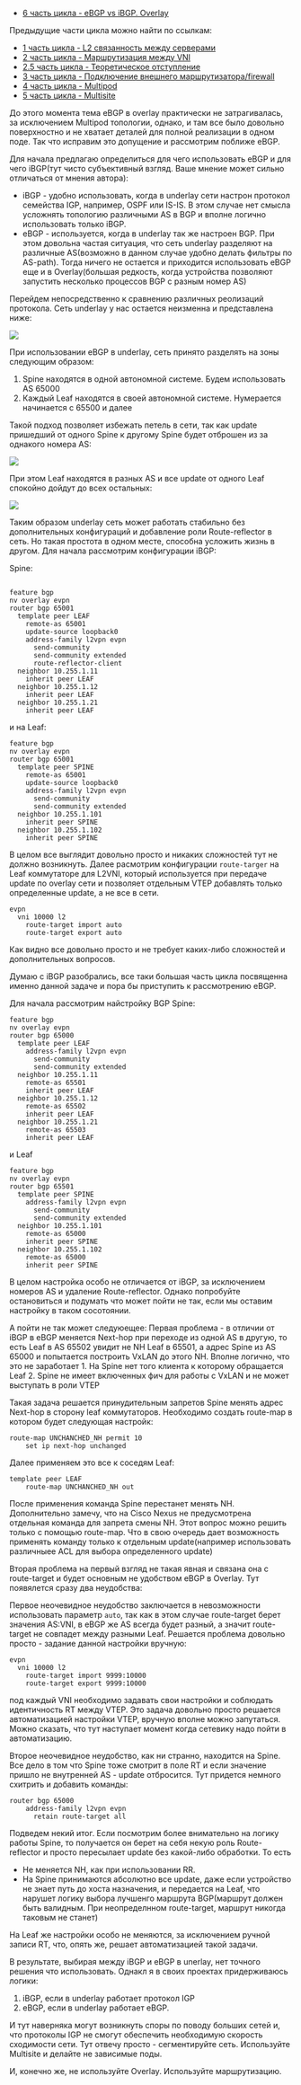 - [6 часть цикла - eBGP vs iBGP. Overlay]()



<cut/>

Предыдущие части цикла можно найти по ссылкам:

- [1 часть цикла - L2 связанность между серверами](https://habr.com/ru/company/otus/blog/505442/)
- [2 часть цикла - Маршрутизация между VNI](https://habr.com/ru/company/otus/blog/506800/)
- [2.5 часть цикла - Теоретическое отступление](https://habr.com/ru/company/otus/blog/518128/)
- [3 часть цикла - Подключение внешнего маршрутизатора/firewall](https://habr.com/ru/company/otus/blog/519256/)
- [4 часть цикла - Multipod](https://habr.com/ru/company/otus/blog/526628/)
- [5 часть цикла - Multisite](https://habr.com/ru/company/otus/blog/551854/)



До этого момента тема eBGP в overlay практически не затрагивалась, за исключением Multipod топологии,
однако, и там все было довольно поверхностно и не хватает деталей для полной реализации в одном поде.
Так что исправим это допущение и рассмотрим поближе eBGP.

Для начала предлагаю определиться для чего использовать eBGP и для чего iBGP(тут чисто субъективный взгляд. Ваше мнение 
может сильно отличаться от мнения автора):
 - iBGP - удобно использовать, когда в underlay сети настрон протокол семейства IGP, например, OSPF или IS-IS.
 В этом случае нет смысла усложнять топологию различными AS в BGP и вполне логично использовать только iBGP.
 - eBGP - используется, когда в underlay так же настроен BGP. При этом довольна частая ситуация, что сеть underlay 
 разделяют на различные AS(возможно в данном случае удобно делать фильтры по AS-path). Тогда ничего не остается и приходится 
 использовать eBGP еще и в Overlay(большая редкость, когда устройства позволяют запустить несколько процессов BGP с разным номер AS)

Перейдем непосредственно к сравнению различных реолизаций протокола. Сеть underlay у нас остается неизменна и представлена ниже:

![](img/Overlay_part6/underlayforl2.jpg)

При использовании eBGP в underlay, сеть принято разделять на зоны следующим образом:
 1. Spine находятся в одной автономной системе. Будем использовать AS 65000
 2. Каждый Leaf находятся в своей автономной системе. Нумерается начинается с 65500 и далее 

Такой подход позволяет избежать петель в сети, так как update пришедший от одного Spine к другому Spine будет отброшен из 
за однакого номера AS:

![](img/Overlay_part6/eBGP_block.jpg)

При этом Leaf находятся в разных AS и все update от одного Leaf спокойно дойдут до всех остальных:

![](img/Overlay_part6/eBGP_Leaf_underlay.jpg)

Таким образом underlay сеть может работать стабильно без дополнительных конфигураций и добавление роли Route-reflector в сеть.
Но такая простота в одном месте, способна усложить жизнь в другом.
Для начала рассмотрим конфигурации iBGP:

Spine:

```

feature bgp
nv overlay evpn
router bgp 65001
  template peer LEAF 
    remote-as 65001
    update-source loopback0
    address-family l2vpn evpn
      send-community
      send-community extended
      route-reflector-client
  neighbor 10.255.1.11
    inherit peer LEAF
  neighbor 10.255.1.12
    inherit peer LEAF
  neighbor 10.255.1.21
    inherit peer LEAF

```
и на Leaf:

```
feature bgp
nv overlay evpn
router bgp 65001
  template peer SPINE
    remote-as 65001
    update-source loopback0
    address-family l2vpn evpn
      send-community
      send-community extended
  neighbor 10.255.1.101
    inherit peer SPINE
  neighbor 10.255.1.102
    inherit peer SPINE
```

В целом все выглядит довольно просто и никаких сложностей тут не должно возникнуть.
Далее расмотрим конфигурации  `route-targer` на Leaf коммутаторе для L2VNI, который используется при передаче update по overlay сети и позволяет отдельным VTEP 
добавлять только определенные update, а не все в сети.

```
evpn
  vni 10000 l2
    route-target import auto 
    route-target export auto
``` 

Как видно все довольно просто и не требует каких-либо сложностей и дополнительных вопросов.

Думаю с iBGP разобрались, все таки большая часть цикла посвященна именно данной задаче и пора бы приступить к рассмотрению eBGP.

Для начала рассмотрим найстройку BGP Spine:

```
feature bgp
nv overlay evpn
router bgp 65000
  template peer LEAF 
    address-family l2vpn evpn
      send-community
      send-community extended
  neighbor 10.255.1.11
    remote-as 65501
    inherit peer LEAF
  neighbor 10.255.1.12
    remote-as 65502
    inherit peer LEAF
  neighbor 10.255.1.21
    remote-as 65503
    inherit peer LEAF
```

и Leaf 
```
feature bgp
nv overlay evpn
router bgp 65501
  template peer SPINE
    address-family l2vpn evpn
      send-community
      send-community extended
  neighbor 10.255.1.101
    remote-as 65000
    inherit peer SPINE
  neighbor 10.255.1.102
    remote-as 65000
    inherit peer SPINE
 ```

В целом настройка особо не отличается от iBGP, за исключением номеров AS и удаление Route-reflector. Однако попробуйте остановиться 
и подумать что может пойти не так, если мы оставим настройку в таком сосотоянии.

А пойти не так может следуюещее:
Первая проблема - в отличии от iBGP в eBGP меняется Next-hop при переходе из одной AS в другую, то есть Leaf в AS 65502 увидит не NH Leaf в 65501, 
а адрес Spine из AS 65000 и попытается построить VxLAN до этого NH. Вполне логично, что это не заработает
    1. На Spine нет того клиента к которому обращается Leaf
    2. Spine не имеет включенных фич для работы с VxLAN и не может выступать в роли VTEP 
    
Такая задача решается принудительным запретов Spine менять адрес Next-hop в сторону leaf коммутаторов. Необходимо создать route-map в котором будет следующая настройк:
```
route-map UNCHANCHED_NH permit 10
    set ip next-hop unchanged  
```    
Далее применяем это все к соседям Leaf:
```
template peer LEAF 
    route-map UNCHANCHED_NH out
```
После применения команда Spine перестанет менять NH. Дополнительно замечу, что на Cisco Nexus не предусмотрена отдельная команда
для запрета смены NH. Этот вопрос можно решить только с помощью route-map. Что в свою очередь дает возможность применять команду только к отдельным update(например использовать различныее ACL для выбора определенного update)

Вторая проблема на первый взгляд не такая явная и связана она с route-target и будет основным не удобством eBGP в Overlay. Тут появялется сразу два неудобства:

Первое неочевидное неудобство заключается в невозможности использовать параметр `auto`, так как в этом случае route-target берет значения AS:VNI, в eBGP же AS всегда
будет разный, а значит route-target не совпадет между разными Leaf. Решается проблема довольно просто - задание данной настройки вручную:
```
evpn
  vni 10000 l2
    route-target import 9999:10000 
    route-target export 9999:10000
``` 
под каждый VNI необходимо задавать свои настройки и соблюдать идентичность RT между VTEP. Это задача довольно просто решается автоматизацией настройки VTEP,
вручную вполне можно запутаться. Можно сказать, что тут наступает момент когда сетевику надо пойти в автоматизацию.

Второе неочевидное неудобство, как ни странно, находится на Spine. Все дело в том что Spine тоже смотрит в поле RT и если значение пришло не внутренней AS - 
update отбросится. Тут придется немного схитрить и добавить команды:
```
router bgp 65000
    address-family l2vpn evpn
      retain route-target all
```

Подведем некий итог.
Если посмотрим более внимательно на логику работы Spine, то получается он берет на себя некую роль Route-reflector и просто пересылает 
update без какой-либо обработки. То есть
 * Не меняется NH, как при использовании RR.
 * На Spine принимаются абсолютно все update, даже если устройство не знает путь до хоста назначения, и передается на Leaf, что нарушет логику выбора лучшенго маршрута BGP(маршрут должен быть валидным. При неопределнном route-target, маршрут никогда таковым не станет)
 
На Leaf же настройки особо не меняются, за исключением ручной записи RT, что, опять же, решает автоматизацией такой задачи.

В результате, выбирая между iBGP и eBGP в unerlay, нет точного решения что использовать. Однакл я в своих проектах придерживаюсь логики:
1. iBGP, если в underlay работает протокол IGP
2. eBGP, если в underlay работает eBGP.

И тут наверняка могут возникнуть споры по поводу больших сетей и, что протоколы IGP не смогут обеспечить необходимую скорость сходимости сети. Тут отвечу просто - сегментируйте сеть. Используйте Multisite и делайте не зависимые поды.

И, конечно же, не используйте Overlay. Используйте маршрутизацию.  